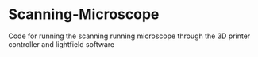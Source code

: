 # Scanning-Microscope
Code for running the scanning running microscope through the 3D printer controller and lightfield software
